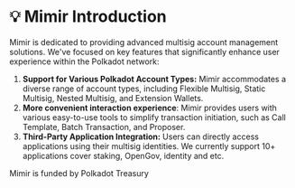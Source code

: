 # 💡 Mimir Introduction

Mimir is dedicated to providing advanced multisig account management solutions. We've focused on key features that significantly enhance user experience within the Polkadot network:

1. **Support for Various Polkadot Account Types:** Mimir accommodates a diverse range of account types, including Flexible Multisig, Static Multisig, Nested Multisig, and Extension Wallets.
2. **More convenient interaction experience**: Mimir provides users with various easy-to-use tools to simplify transaction initiation, such as Call Template, Batch Transaction, and Proposer.
3. **Third-Party Application Integration:** Users can directly access applications using their multisig identities. We currently support 10+ applications cover staking, OpenGov, identity and etc.



Mimir is funded by Polkadot Treasury
